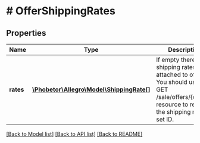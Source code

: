 # # OfferShippingRates

## Properties

Name | Type | Description | Notes
------------ | ------------- | ------------- | -------------
**rates** | [**\Phobetor\Allegro\Model\ShippingRate[]**](ShippingRate.md) | If empty there is the shipping rates set attached to offer. You should use the GET /sale/offers/{offerId} resource to retrieve the shipping rates set ID. | [optional]

[[Back to Model list]](../../README.md#models) [[Back to API list]](../../README.md#endpoints) [[Back to README]](../../README.md)
